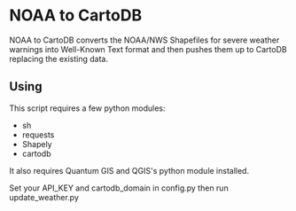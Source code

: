 NOAA to CartoDB
===============

NOAA to CartoDB converts the NOAA/NWS Shapefiles for severe weather
warnings into Well-Known Text format and then pushes them up to CartoDB
replacing the existing data.

Using
-----
This script requires a few python modules:

* sh
* requests
* Shapely
* cartodb

It also requires Quantum GIS and QGIS's python module installed.

Set your API_KEY and cartodb_domain in config.py then run
update_weather.py

